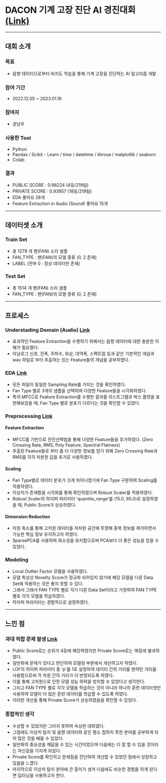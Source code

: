 # DACON 기계 고장 진단 AI 경진대회 [(Link)](https://dacon.io/competitions/official/236036/overview/description)

---

## 대회 소개

### 목표

* 음향 데이터으로부터 비지도 학습을 통해 기계 고장을 진단하는 AI 알고리즘 개발

### 참여 기간

* 2022.12.05 ~ 2023.01.16

### 참여자

* 권남우

### 사용한 Tool
* Python
* Pandas / Scikit - Learn / time / datetime / librosa / matplotlib / seaborn
* Colab


### 결과

* PUBLIC SCORE : 0.98224 (4등/219팀)
* PRIVATE SCORE : 0.93957 (18등/219팀)
* EDA 좋아요 28개
* Feature Extraction in Audio (Sound) 좋아요 15개

---

## 데이터셋 소개

### Train Set
* 총 1279 개 팬(FAN) 소리 샘플
* FAN_TYPE : 팬(FAN)의 모델 종류 (0, 2 존재)
* LABEL (전부 0 : 정상 데이터만 존재)

### Test Set
* 총 1514 개 팬(FAN) 소리 샘플
* FAN_TYPE : 팬(FAN)의 모델 종류 (0, 2 존재)

---

## 프로세스

### Understading Domain (Audio) [Link](https://github.com/namwootree/Breakdown-in-Machine/blob/main/Feature_Extraction_in_Audio.ipynb)
* 효과적인 Feature Extraction을 수행하기 위해서는 음향 데이터에 대한 충분한 이해가 필요했다.
* 아날로그 신호, 진폭, 주파수, 위상, 대역폭, 스팩트럼 등과 같은 기본적인 개념과 wav 파일로 부터 추출하는 있는 Feature들의 개념을 공부하였다.

### EDA [Link](https://github.com/namwootree/Breakdown-in-Machine/blob/main/EDA.ipynb)
* 모든 파일이 동일한 Sampling Rate를 가지는 것을 확인하였다.
* Fan Type 별로 3개의 샘플을 선택하여 다양한 Feature들을 시각화하였다.
* 특히 MFCC로 Feature Extraction를 수행한 결과를 히스토그램과 박스 플랏을 표현해보았을 때, Fan Type 별로 분포가 다르다는 것을 확인할 수 있었다.

### Preprocessing [Link](https://github.com/namwootree/Breakdown-in-Machine/blob/main/MFCC_Zero_Crossing_Rate_RMS_Spectral_Flatness_%EA%B8%B0%EB%B0%98_%ED%94%BC%EC%B2%98_%EC%B6%94%EC%B6%9C_%2B_RobustScaler_%2B_SparsePCA_%26_KernelPCA_%2B_LOF.ipynb)

#### Feature Extraction
* MFCC를 기반으로 전진선택법을 통해 다양한 Feature들을 추가하였다. (Zero Crossing Rate, RMS, Poly Feature, Spectral Flatness)
* 추출된 Feature들로 부터 좀 더 다양한 정보를 얻기 위해 Zero Crossing Rate과 RMS를 각각 차분한 값을 추가로 사용하였다.

#### Scaling
* Fan Type별로 데이터 분포가 크게 차이나였기에 Fan Type 구분하여 Scaling를 적용하였다. 
* 이상치가 존재함을 시각화를 통해 확인하였으며 Robust Scaler를 적용하였다.
* Robust Scaler의 하이퍼 파리미터 'quantile_range'를 (15.0, 85.0)로 설정하였을 때, Public Score가 상승하였다.

#### Dimension Reduction
* 차원 축소를 통해 고차원 데이터를 저차원 공간에 투영해 중복 정보를 제거하면서 가능한 핵심 정보 유지하고자 하였다.
* SparsePCA를 사용하여 희소성을 유지함으로써 PCA보다 더 좋은 성능을 얻을 수 있었다.

### Modeling

* Local Outlier Factor 모델을 사용하였다.
* 모델 특성상 Novelty Score가 정규화 되어있지 않기에 해당 모델을 다른 Data Set에 적용하는 것은 좋지 못할 수 있다.
* 그래서 그래서 FAN TYPE 별로 각기 다른 Data Set이라고 가정하여 FAN TYPE 별로 각각 모델을 학습하였다.
* 하이퍼 파라미터는 경험적으로 설정하였다.

---

## 느낀 점

### 과대 적합 문제 발생 [Link](https://github.com/namwootree/Breakdown-in-Machine/blob/main/%E1%84%80%E1%85%A2%E1%84%89%E1%85%A5%E1%86%AB%E1%84%83%E1%85%AC%E1%86%AB%20%E1%84%86%E1%85%A5%E1%84%89%E1%85%B5%E1%86%AB%E1%84%85%E1%85%A5%E1%84%82%E1%85%B5%E1%86%BC%20%E1%84%8B%E1%85%A6%E1%86%AB%E1%84%8C%E1%85%B5%E1%84%82%E1%85%B5%E1%84%8B%E1%85%A5%E1%84%85%E1%85%B5%E1%86%BC.ipynb)
* Public Score로는 순위가 4등에 해당하였지만 Private Score로는 18등에 불과하였다.
* 일반화에 문제가 있다고 판단하여 모델링 부분에서 개선하고자 하였다.
* LOF의 하이퍼 파라미터 중 'p'를 1로 설정하여 데이터 간의 거리를 멘하탄 거리를 사용함으로써 각 차원 간의 거리가 더 반영되도록 하였다.
* 이를 통해 고차원으로 인한 모델 성능 하락을 방지할 수 있었다고 생각한다.
* 그리고 FAN TYPE 별로 각각 모델을 학습하는 것이 아니라 하나의 훈련 데이터셋만 사용하여 모델이 더 많은 훈련 데이터를 학습할 수 있도록 하였다.
* 이러한 개선을 통해 Private Score가 상승하였음을 확인할 수 있었다.

### 종합적인 생각
* 수상할 수 있었지만 그러지 못하여 속상한 대회였다.
* 그럼에도 이상치 탐지 및 음향 데이터와 같은 평소 접하지 못한 분야를 공부하게 되어 많은 것을 배울 수 있었다.
* 일반화의 중요성을 깨닳을 수 있는 시간이었으며 다음에는 더 잘 할 수 있을 것이라는 자신감을 가지게 되었다.
* Private Score를 확인하고 문제점을 진단하여 개선할 수 있었던 점에서 성장하고 있음을 느꼈다.
* 마지막으로 이상치 탐지 분야에 큰 흥미가 생겨 다음에도 비슷한 경험을 하게 된다면 딥러닝을 사용하고자 한다.
